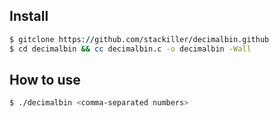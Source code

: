 ## Install ##

```sh
$ gitclone https://github.com/stackiller/decimalbin.github
$ cd decimalbin && cc decimalbin.c -o decimalbin -Wall
```

## How to use ##
```sh
$ ./decimalbin <comma-separated numbers>
```